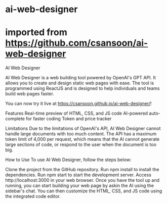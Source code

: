 # ai-web-designer
# imported from https://github.com/csansoon/ai-web-designer
AI Web Designer


AI Web Designer is a web building tool powered by OpenAI's GPT API. It allows you to create and design static web pages with ease. The tool is programmed using ReactJS and is designed to help individuals and teams build web pages faster.

You can now try it live at https://csansoon.github.io/ai-web-designer/!

Features
Real-time preview of HTML, CSS, and JS code
AI-powered auto-complete for faster coding
Token and price tracker


Limitations
Due to the limitations of OpenAI's API, AI Web Designer cannot handle large documents with too much content. The API has a maximum token limit of 4,000 per request, which means that the AI cannot generate large sections of code, or respond to the user when the document is too big.


How to Use
To use AI Web Designer, follow the steps below:


Clone the project from the GitHub repository.
Run npm install to install the dependencies.
Run npm start to start the development server.
Access http://localhost:3000 in your web browser.
Once you have the tool up and running, you can start building your web page by askin the AI using the sidebar's chat. You can then customize the HTML, CSS, and JS code using the integrated code editor.
